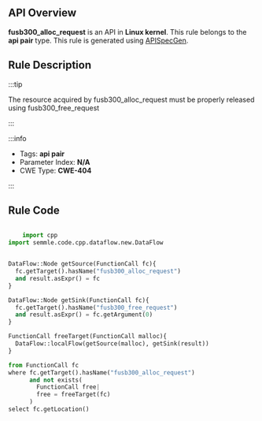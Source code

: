 ---
---


## API Overview
**fusb300_alloc_request** is an API in **Linux kernel**. This rule belongs to the **api pair** type. This rule is generated using [APISpecGen](../../tools/APISpecGen).
## Rule Description

:::tip

The resource acquired by fusb300_alloc_request must be properly released using fusb300_free_request

:::

:::info

- Tags: **api pair**
- Parameter Index: **N/A**
- CWE Type: **CWE-404**

:::

## Rule Code
```python

    import cpp
import semmle.code.cpp.dataflow.new.DataFlow


DataFlow::Node getSource(FunctionCall fc){
  fc.getTarget().hasName("fusb300_alloc_request")
  and result.asExpr() = fc
}

DataFlow::Node getSink(FunctionCall fc){
  fc.getTarget().hasName("fusb300_free_request")
  and result.asExpr() = fc.getArgument(0)
}

FunctionCall freeTarget(FunctionCall malloc){
  DataFlow::localFlow(getSource(malloc), getSink(result))
}

from FunctionCall fc
where fc.getTarget().hasName("fusb300_alloc_request")
      and not exists(
        FunctionCall free| 
        free = freeTarget(fc)
      )
select fc.getLocation()

    
```